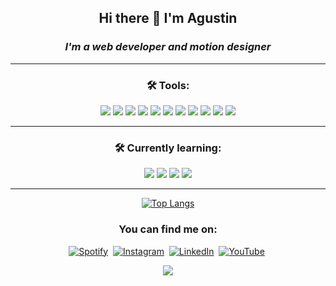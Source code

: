 <div align="center">
            
## Hi there 👋  I'm Agustin
### *I'm a web developer and motion designer*










___
### :hammer_and_wrench: Tools:
<div align="center"> 
<img src="https://img.shields.io/badge/-Javascript-F7DF1E?logo=javascript&logoColor=white&style=for-the-badge" />
<img src="https://img.shields.io/badge/-HTML-E34F26?logo=html5&logoColor=white&style=for-the-badge" />
<img src="https://img.shields.io/badge/-CSS-1572B6?logo=css3&logoColor=white&style=for-the-badge" />
<img src="https://img.shields.io/badge/-ReactJs-61DAFB?logo=react&logoColor=white&style=for-the-badge" />
<img src="https://img.shields.io/badge/-sass-CC6699?logo=sass&logoColor=white&style=for-the-badge" />
<img src="https://img.shields.io/badge/-tailwindcss-06B6D4?logo=tailwindcss&logoColor=white&style=for-the-badge" />
<img src="https://img.shields.io/badge/-redux-764ABC?logo=redux&logoColor=white&style=for-the-badge" />            
<img src="https://img.shields.io/badge/-Photoshop-31A8FF?logo=adobephotoshop&logoColor=white&style=for-the-badge" />
<img src="https://img.shields.io/badge/-After%20Effects-9999FF?logo=adobeaftereffects&logoColor=white&style=for-the-badge" />
<img src="https://img.shields.io/badge/-MaterialUI-007FFF?logo=mui&logoColor=white&style=for-the-badge" />
<img src="https://img.shields.io/badge/-Firebase-FFCA28?logo=firebase&logoColor=white&style=for-the-badge" />


</div>

___
### :hammer_and_wrench: Currently learning:
<div align="center">
<img src="https://img.shields.io/badge/-Python-3776AB?logo=python&logoColor=white&style=for-the-badge" />
<img src="https://img.shields.io/badge/-NextJS-000000?logo=next.js&logoColor=white&style=for-the-badge" />
<img src="https://img.shields.io/badge/-Typescript-3178C6?logo=typescript&logoColor=white&style=for-the-badge" />
<img src="https://img.shields.io/badge/-React%20Native-61DAFB?logo=react&logoColor=white&style=for-the-badge" />
</div>

___

<div align="center">
            
[![Top Langs](https://github-readme-stats-git-masterrstaa-rickstaa.vercel.app/api/top-langs/?username=Caracolaracol&layout=compact&langs_count=10)](https://github.com/anuraghazra/github-readme-stats)

          



### You can find me on:
<div id="badges" align="center">
  
 
  <a>[![Spotify](https://img.shields.io/badge/Spotify-1ED760?style=for-the-badge&logo=spotify&logoColor=white)](https://open.spotify.com/user/12124761051)</a>&nbsp;
  <a>[![Instagram](https://img.shields.io/badge/Instagram-%23E4405F.svg?style=for-the-badge&logo=Instagram&logoColor=white)](https://www.instagram.com/caracol.___/)</a>&nbsp;
  <a>[![LinkedIn](https://img.shields.io/badge/linkedin-%230077B5.svg?style=for-the-badge&logo=linkedin&logoColor=white)](https://www.linkedin.com/in/agustin-rojas-c4r4c01/)&nbsp;
    <a>[![YouTube](https://img.shields.io/badge/YouTube-%23FF0000.svg?style=for-the-badge&logo=YouTube&logoColor=white)](https://www.youtube.com/channel/UC5HgL3MWfEPJR5T4G54ht7A/featured)&nbsp;
  
<div>


<a>![](https://komarev.com/ghpvc/?username=Caracolaracol&color=dc143c)</a>


